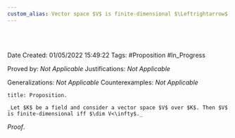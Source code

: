 ```yaml
---
custom_alias: Vector space $V$ is finite-dimensional $\Leftrightarrow$ $\dim V<\infty$
---
```


<br />
<br />

Date Created: 01/05/2022 15:49:22
Tags: #Proposition #In_Progress

Proved by: _Not Applicable_
Justifications: _Not Applicable_

Generalizations: _Not Applicable_
Counterexamples: _Not Applicable_

``` ad-Proposition
title: Proposition.

_Let $K$ be a field and consider a vector space $V$ over $K$. Then $V$ is finite-dimensional iff $\dim V<\infty$._

```

_Proof_. 
